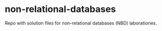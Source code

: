 # non-relational-databases
Repo with solution files for non-relational databases (NBD) laboratiories. 
